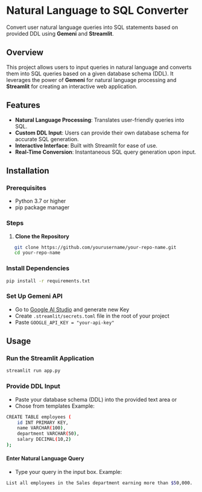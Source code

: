 # Natural Language to SQL Converter

Convert user natural language queries into SQL statements based on provided DDL using **Gemeni** and **Streamlit**.

## Overview

This project allows users to input queries in natural language and converts them into SQL queries based on a given database schema (DDL). It leverages the power of **Gemeni** for natural language processing and **Streamlit** for creating an interactive web application.

## Features

- **Natural Language Processing**: Translates user-friendly queries into SQL.
- **Custom DDL Input**: Users can provide their own database schema for accurate SQL generation.
- **Interactive Interface**: Built with Streamlit for ease of use.
- **Real-Time Conversion**: Instantaneous SQL query generation upon input.

## Installation

### Prerequisites

- Python 3.7 or higher
- pip package manager

### Steps

1. **Clone the Repository**

```bash
   git clone https://github.com/yourusername/your-repo-name.git
   cd your-repo-name
```

### Install Dependencies

```bash
pip install -r requirements.txt
```

### Set Up Gemeni API
- Go to [Google AI Studio](https://aistudio.google.com/app/apikey) and generate new Key
- Create `.streamlit/secrets.toml` file in the root of your project
- Paste `GOOGLE_API_KEY = "your-api-key"`

## Usage

### Run the Streamlit Application

```bash 
streamlit run app.py
```
### Provide DDL Input
- Paste your database schema (DDL) into the provided text area or
- Chose from templates
Example:
```bash
CREATE TABLE employees (
    id INT PRIMARY KEY,
    name VARCHAR(100),
    department VARCHAR(50),
    salary DECIMAL(10,2)
);
```

#### Enter Natural Language Query
- Type your query in the input box.
Example:
```bash
List all employees in the Sales department earning more than $50,000.
```

